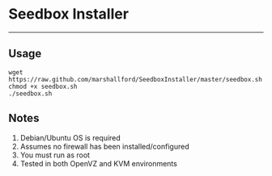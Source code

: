 # Seedbox Installer
- - -
## Usage
	wget https://raw.github.com/marshallford/SeedboxInstaller/master/seedbox.sh
	chmod +x seedbox.sh
	./seedbox.sh
## Notes
1. Debian/Ubuntu OS is required
2. Assumes no firewall has been installed/configured
3. You must run as root
4. Tested in both OpenVZ and KVM environments